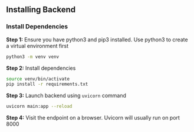 ## Installing Backend

### Install Dependencies
**Step 1:** Ensure you have python3 and pip3 installed. Use python3 to create a virtual environment first
```bash
python3 -m venv venv
```

**Step 2:** Install dependencies
```bash
source venv/bin/activate
pip install -r requirements.txt
```

**Step 3:** Launch backend using `uvicorn` command
```bash
uvicorn main:app --reload
```

**Step 4:** Visit the endpoint on a browser. Uvicorn will usually run on port 8000
